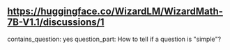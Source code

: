 ## https://huggingface.co/WizardLM/WizardMath-7B-V1.1/discussions/1

contains_question: yes
question_part: How to tell if a question is "simple"?